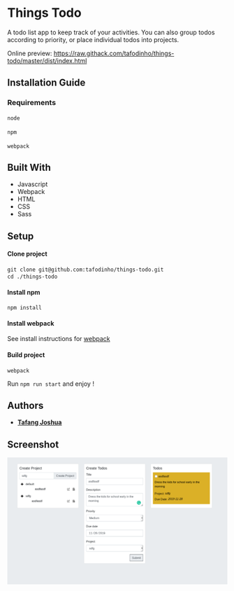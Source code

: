 # Things Todo
A todo list app to keep track of your activities. You can also group todos according to priority, or place individual todos into projects.

Online preview: https://raw.githack.com/tafodinho/things-todo/master/dist/index.html

## Installation Guide
### Requirements
```
node 

npm 

webpack 

```
## Built With
 
 * Javascript
 * Webpack
 * HTML
 * CSS
 * Sass
 
## Setup
#### Clone project
```
git clone git@github.com:tafodinho/things-todo.git
cd ./things-todo
```
#### Install npm
```
npm install
```
#### Install webpack
  See install instructions for [webpack](https://webpack.js.org/guides/installation/)
#### Build project
```
webpack
```
Run `npm run start` and enjoy !

## Authors

* **[Tafang Joshua](https://github.com/tafodinho)**

## Screenshot

![screenshot](https://github.com/tafodinho/things-todo/blob/master/Screenshot%20from%202019-11-08%2018-11-09.png)
